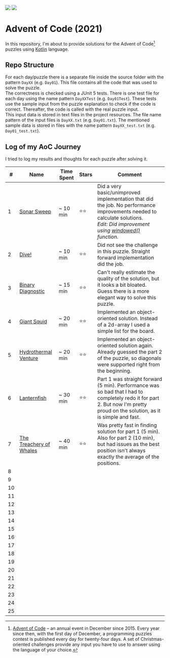 ![](https://img.shields.io/static/v1?label=%F0%9F%93%85%20Completed%20Days&message=7&color=blue&style=flat-square)
![](https://img.shields.io/static/v1?label=%E2%AD%90%20Gained%20Stars&message=14&color=yellow&style=flat-square)
  
# Advent of Code (2021)
In this repository, I'm about to provide solutions for the Advent of Code[^aoc] puzzles using [Kotlin][kotlin] language.

## Repo Structure
For each day/puzzle there is a separate file inside the source folder with the pattern `DayXX` (e.g. `Day01`). This file contains
all the code that was used to solve the puzzle.  
The correctness is checked using a JUnit 5 tests. There is one test file for each day using the name pattern `DayXXTest` (e.g. 
`Day01Test`). These tests use the sample input from the puzzle explanation to check if the code is correct. Thereafter, the 
code is called with the real puzzle input.  
This input data is stored in text files in the project resources. The file name pattern of the input files is `DayXX.txt` 
(e.g. `Day01.txt`). The mentioned sample data is stored in files with the name pattern `DayXX_test.txt` (e.g. `Day01_test.txt`).

## Log of my AoC Journey
I tried to log my results and thoughts for each puzzle after solving it.

| #   | Name                         | Time Spent | Stars | Comment                                                                                                                                                                                    |  
|-----|------------------------------|------------|-------|--------------------------------------------------------------------------------------------------------------------------------------------------------------------------------------------|
| 1   | [Sonar Sweep][1]             | ~ 10 min   | ⭐⭐    | Did a very basic/unimproved implementation that did the job. No performance improvements needed to calculate solutions.<br/>_Edit: Did improvement using [windowed()][windowed] function._ |
| 2   | [Dive!][2]                   | ~ 10 min   | ⭐⭐    | Did not see the challenge in this puzzle. Straight forward implementation did the job.                                                                                                     |
| 3   | [Binary Diagnostic][3]       | ~ 15 min   | ⭐⭐    | Can't really estimate the quality of the solution, but it looks a bit bloated. Guess there is a more elegant way to solve this puzzle.                                                     |
| 4   | [Giant Squid][4]             | ~ 20 min   | ⭐⭐    | Implemented an object-oriented solution. Instead of a 2d-array I used a simple list for the board.                                                                                         |
| 5   | [Hydrothermal Venture][5]    | ~ 20 min   | ⭐⭐    | Implemented an object-oriented solution again. Already guessed the part 2 of the puzzle, so diagonals were supported right from the beginning.                                             |
| 6   | [Lanternfish][6]             | ~ 30 min   | ⭐⭐    | Part 1 was straight forward (5 min). Performance was so bad that I had to completely redo it for part 2. But now I'm pretty proud on the solution, as it is simple and fast.               |
| 7   | [The Treachery of Whales][7] | ~ 40 min   | ⭐⭐    | Was pretty fast in finding solution for part 1 (5 min). Also for part 2 (10 min), but had issues as the best position isn't always exactly the average of the positions.                   |
| 8   |                              |            |       |                                                                                                                                                                                            |
| 9   |                              |            |       |                                                                                                                                                                                            |
| 10  |                              |            |       |                                                                                                                                                                                            |
| 11  |                              |            |       |                                                                                                                                                                                            |
| 12  |                              |            |       |                                                                                                                                                                                            |
| 13  |                              |            |       |                                                                                                                                                                                            |
| 14  |                              |            |       |                                                                                                                                                                                            |
| 15  |                              |            |       |                                                                                                                                                                                            |
| 16  |                              |            |       |                                                                                                                                                                                            |
| 17  |                              |            |       |                                                                                                                                                                                            |
| 18  |                              |            |       |                                                                                                                                                                                            |
| 19  |                              |            |       |                                                                                                                                                                                            |
| 20  |                              |            |       |                                                                                                                                                                                            |
| 21  |                              |            |       |                                                                                                                                                                                            |
| 22  |                              |            |       |                                                                                                                                                                                            |
| 23  |                              |            |       |                                                                                                                                                                                            |
| 24  |                              |            |       |                                                                                                                                                                                            |
| 25  |                              |            |       |                                                                                                                                                                                            |

[^aoc]:
    [Advent of Code][aoc] – an annual event in December since 2015.
    Every year since then, with the first day of December, a programming puzzles contest is published every day for twenty-four days.
    A set of Christmas-oriented challenges provide any input you have to use to answer using the language of your choice.

[aoc]: https://adventofcode.com
[kotlin]: https://kotlinlang.org
[windowed]: https://kotlinlang.org/api/latest/jvm/stdlib/kotlin.collections/windowed.html

[1]: https://adventofcode.com/2021/day/1
[2]: https://adventofcode.com/2021/day/2
[3]: https://adventofcode.com/2021/day/3
[4]: https://adventofcode.com/2021/day/4
[5]: https://adventofcode.com/2021/day/5
[6]: https://adventofcode.com/2021/day/6
[7]: https://adventofcode.com/2021/day/7
[8]: https://adventofcode.com/2021/day/8
[9]: https://adventofcode.com/2021/day/9
[10]: https://adventofcode.com/2021/day/10
[11]: https://adventofcode.com/2021/day/11
[12]: https://adventofcode.com/2021/day/12
[13]: https://adventofcode.com/2021/day/13
[14]: https://adventofcode.com/2021/day/14
[15]: https://adventofcode.com/2021/day/15
[16]: https://adventofcode.com/2021/day/16
[17]: https://adventofcode.com/2021/day/17
[18]: https://adventofcode.com/2021/day/18
[19]: https://adventofcode.com/2021/day/19
[20]: https://adventofcode.com/2021/day/20
[21]: https://adventofcode.com/2021/day/21
[22]: https://adventofcode.com/2021/day/22
[23]: https://adventofcode.com/2021/day/23
[24]: https://adventofcode.com/2021/day/24
[25]: https://adventofcode.com/2021/day/25

